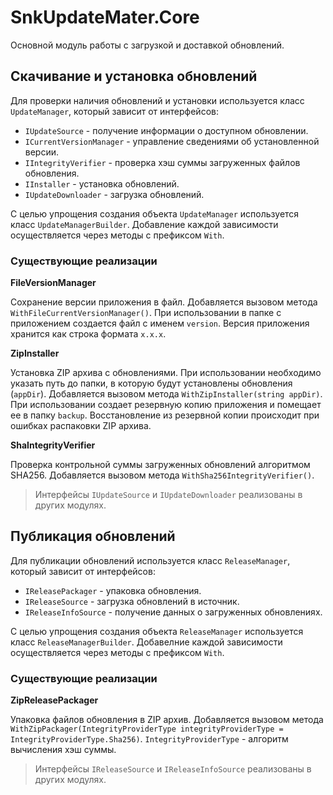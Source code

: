 # SnkUpdateMater.Core

Основной модуль работы с загрузкой и доставкой обновлений. 

## Скачивание и установка обновлений

Для проверки наличия обновлений и установки используется класс ``UpdateManager``, который зависит от интерфейсов:
- ``IUpdateSource`` - получение информации о доступном обновлении.
- ``ICurrentVersionManager`` - управление сведениями об установленной версии.
- ``IIntegrityVerifier`` - проверка хэш суммы загруженных файлов обновления.
- ``IInstaller`` - установка обновлений.
- ``IUpdateDownloader`` - загрузка обновлений.

С целью упрощения создания объекта ``UpdateManager`` используется класс ``UpdateManagerBuilder``. Добавление каждой зависимости осуществляется через методы с префиксом ``With``.

### Существующие реализации 

**FileVersionManager**

Сохранение версии приложения в файл. Добавляется вызовом метода ``WithFileCurrentVersionManager()``. При использовании в папке с приложением создается файл с именем `version`. Версия приложения хранится как строка формата `x.x.x`.

**ZipInstaller**

Установка ZIP архива с обновлениями. При использовании необходимо указать путь до папки, в которую будут установлены обновления (`appDir`). Добавляется вызовом метода `WithZipInstaller(string appDir)`. При использовании создает резервную копию приложения и помещает ее в папку `backup`. 
Восстановление из резервной копии происходит при ошибках распаковки ZIP архива.

**ShaIntegrityVerifier**

Проверка контрольной суммы загруженных обновлений алгоритмом SHA256. Добавляется вызовом метода `WithSha256IntegrityVerifier()`.

> Интерфейсы ``IUpdateSource`` и ``IUpdateDownloader`` реализованы в других модулях.

## Публикация обновлений

Для публикации обновлений используется класс `ReleaseManager`, который зависит от интерфейсов:
- ``IReleasePackager`` - упаковка обновления.
- ``IReleaseSource`` - загрузка обновлений в источник.
- ``IReleaseInfoSource`` - получение данных о загруженных обновлениях.

С целью упрощения создания объекта ``ReleaseManager`` используется класс ``ReleaseManagerBuilder``. Добавелние каждой зависимости осуществляется через методы с префиксом ``With``.

### Существующие реализации 

**ZipReleasePackager**

Упаковка файлов обновления в ZIP архив. Добавляется вызовом метода `WithZipPackager(IntegrityProviderType integrityProviderType = IntegrityProviderType.Sha256)`. `IntegrityProviderType` - алгоритм вычисления хэш суммы.

> Интерфейсы ``IReleaseSource`` и ``IReleaseInfoSource`` реализованы в других модулях.
